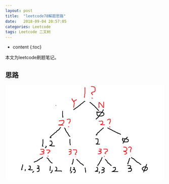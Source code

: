 ```yaml
---
layout: post
title:  "leetcode78解题思路"
date:   2018-09-04 20:57:05
categories: Leetcode
tags: Leetcode 二叉树
---
```


* content
{:toc}

本文为leetcode刷题笔记。





## 思路

![image](https://github.com/hubert932/hubert932.github.io/blob/master/img/C78.png)


